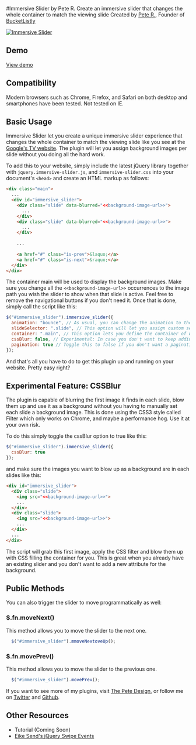 #Immersive Slider by Pete R.
Create an immersive slider that changes the whole container to match the viewing slide
Created by [Pete R.](http://www.thepetedesign.com), Founder of [BucketListly](http://www.bucketlistly.com)

[![Immersive Slider](http://www.thepetedesign.com/images/immersive_slider_image.png "Immersive Slider")](http://www.thepetedesign.com/demos/immersive_slider_demo.html)

## Demo
[View demo](http://www.thepetedesign.com/demos/immersive_slider_demo.html)

## Compatibility
Modern browsers such as Chrome, Firefox, and Safari on both desktop and smartphones have been tested. Not tested on IE.

## Basic Usage
Immersive Slider let you create a unique immersive slider experience that changes the whole container to match the viewing slide like you see at the [Google's TV website](http://www.google.com/tv/). The plugin will let you assign background images per slide without you doing all the hard work. 

To add this to your website, simply include the latest jQuery library together with `jquery.immersive-slider.js`, and `immersive-slider.css` into your document's `<head>` and create an HTML markup as follows:

````html
<div class="main">
  ...
  <div id="immersive_slider">
    <div class="slide" data-blurred="<<background-image-url>>">
      ...
    </div>
    <div class="slide" data-blurred="<<background-image-url>>">
      ...
    </div>
    
    ...
  
    <a href="#" class="is-prev">&laquo;</a>
    <a href="#" class="is-next">&raquo;</a>
  </div>
</div>
````
The container main will be used to display the background images. Make sure you change all the `<<background-image-url>>` occurrences to the image path you wish the slider to show when that slide is active. Feel free to remove the navigational buttons if you don't need it. Once that is done, simply call the script like this:
 
````javascript
$("#immersive_slider").immersive_slider({
  animation: "bounce", // As usual, you can change the animation to these: slide (default), bounce, fade, slideUp, and bounceUp
  slideSelector: ".slide", // This option will let you assign custom selector for each slides in case .slide is already taken
  container: ".main", // This option lets you define the container of which the background will appear. Make sure the slider is inside this container as well.
  cssBlur: false, // Experimental: In case you don't want to keep adding new data-blurred attributes, trigger this to true and it will generate the blur image on the fly (more info below).
  pagination: true // Toggle this to false if you don't want a pagination
});
````
And that's all you have to do to get this plugin up and running on your website. Pretty easy right?

## Experimental Feature: CSSBlur
The plugin is capable of blurring the first image it finds in each slide, blow them up and use it as a background without you having to manually set each slide a background image. This is done using the CSS3 style called Filter which only works on Chrome, and maybe a performance hog. Use it at your own risk.

To do this simply toggle the cssBlur option to true like this:

````javascript
$("#immersive_slider").immersive_slider({
  cssBlur: true
});
```` 

and make sure the images you want to blow up as a background are in each slides like this:

````html
<div id="immersive_slider">
  <div class="slide">
    <img src="<<background-image-url>>">
    ...
  </div>
  <div class="slide">
    <img src="<<background-image-url>>">
    ...
  </div>
  ...
</div>
````

The script will grab this first image, apply the CSS filter and blow them up with CSS filling the container for you. This is great when you already have an existing slider and you don't want to add a new attribute for the background.

## Public Methods
You can also trigger the slider to move programmatically as well:

### $.fn.moveNext()
This method allows you to move the slider to the next one.

````javascript
  $("#immersive_slider").mmoveNextoveUp();
````

### $.fn.movePrev()
This method allows you to move the slider to the previous one.

````javascript
  $("#immersive_slider").movePrev();
````

If you want to see more of my plugins, visit [The Pete Design](http://www.thepetedesign.com/#design), or follow me on [Twitter](http://www.twitter.com/peachananr) and [Github](http://www.github.com/peachananr).

## Other Resources
- Tutorial (Coming Soon)
- [Eike Send's jQuery Swipe Events](https://github.com/eikes/jquery.swipe-events.js)